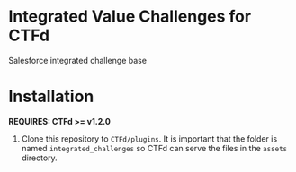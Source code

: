 # Integrated Value Challenges for CTFd

Salesforce integrated challenge base


# Installation

**REQUIRES: CTFd >= v1.2.0**

1. Clone this repository to `CTFd/plugins`. It is important that the folder is
named `integrated_challenges` so CTFd can serve the files in the `assets`
directory.
